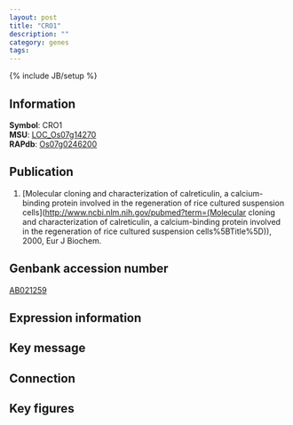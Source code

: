 ```yaml
---
layout: post
title: "CRO1"
description: ""
category: genes
tags: 
---
```

{% include JB/setup %}

## Information
__Symbol__: CRO1  
__MSU__: [LOC_Os07g14270](http://rice.plantbiology.msu.edu/cgi-bin/ORF_infopage.cgi?orf=LOC_Os07g14270)  
__RAPdb__: [Os07g0246200](http://rapdb.dna.affrc.go.jp/viewer/gbrowse_details/irgsp1?name=Os07g0246200)  

## Publication
1. [Molecular cloning and characterization of calreticulin, a calcium-binding protein involved in the regeneration of rice cultured suspension cells](http://www.ncbi.nlm.nih.gov/pubmed?term=(Molecular cloning and characterization of calreticulin, a calcium-binding protein involved in the regeneration of rice cultured suspension cells%5BTitle%5D)), 2000, Eur J Biochem.

## Genbank accession number
[AB021259](http://www.ncbi.nlm.nih.gov/nuccore/AB021259)

## Expression information

## Key message

## Connection

## Key figures



